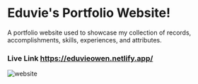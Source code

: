 # Eduvie's Portfolio Website!
A portfolio website used to showcase my collection of records, accomplishments, skills, experiences, and attributes.

### Live Link https://eduvieowen.netlify.app/
![website](https://user-images.githubusercontent.com/103185065/163112194-38555b2a-8995-4ca3-9034-b08f44fc08cf.png)
